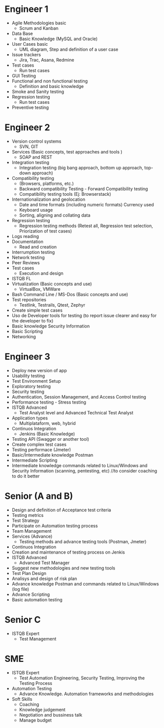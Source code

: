 # Engineer 1

- Agile Methodologies basic
	- Scrum and Kanban
- Data Base
	- Basic Knowledge (MySQL and Oracle)
- User Cases basic
	- UML diagram, Step and definition of a user case
- Issue trackers
	- Jira, Trac, Asana, Redmine
- Test cases
	- Run test cases
- GUI Testing
- Functional and non functional testing
	- Definition and basic knowledge
- Smoke and Sanity testing
- Regression testing
	- Run test cases
- Preventive testing

# Engineer 2

- Version control systems
	-  SVN, GIT
- Services (Basic concepts, test approaches and tools )
	- SOAP and REST
- Integration testing
	- Integration testing (big bang approach, bottom up approach, top-down approach)
- Compatibility testing
	- (Browsers, platforms, etc.)
	- Backward compatibility Testing - Forward Compatibility testing
	- Compatibility testing tools (Ej: Browserstack)
- Internationalization and geolocation
	-  Date and time formats (including numeric formats) Currency used  
	- Keyboard usage  
	- Sorting, aligning and collating data
- Regression testing
	- Regression testing methods (Retest all, Regression test selection, Priorization of test cases)
- Logs reading
- Documentation
	- Read and creation
- Interrumption testing
- Network testing
- Peer Reviews
- Test cases
	- Execution and design
- ISTQB FL
- Virtualization (Basic concepts and use)
	- VirtualBox, VMWare
- Bash Command Line / MS-Dos (Basic concepts and use)
- Test repositories
	- Testlink, Testrails, Qtest, Zephyr
- Create simple test cases
- Uso de Developer tools for testing (to report issue clearer and easy for the developer to fix)
- Basic knowledge Security Information
- Basic Scripting
- Networking

# Engineer 3

- Deploy new version of app
- Usability testing
- Test Environment Setup
- Exploratory testing
- Security testing
- Authentication, Session Management, and Access Control testing
- Performance testing - Stress testing
- ISTQB Advanced
	- Test Analyst level and Advanced Technical Test Analyst
- Application types
	- Multiplataform, web, hybrid
- Continuos Integration
	- Jenkins (Basic Knowledge)
- Testing API (Swagger or another tool)
- Create complex test cases
- Testing performace (Jmeter)
- Basic/Intermediate knowledge Postman
- Intermediate Scripting
- Intermediate knowledge commands related to Linux/Windows and Security Information (scanning, pentesting, etc) //to consider coaching to do it better

# Senior (A and B)

- Design and definition of Acceptance test criteria
- Testing metrics
- Test Strategy
- Participate on Automation testing process
- Team Management
- Services (Advance)
	- Testing methods and advance testing tools (Postman, Jmeter)
- Continuos Integration
- Creation and maintenance of testing process on Jenkis
- ISTQB Advanced
	- Advanced Test Manager
- Suggest new methodologies and new testing tools
- Test Plan Design
- Analisys and design of risk plan
- Advance knowledge Postman and commands related to Linux/Windows (log file)
- Advance Scripting
- Basic automation testing

# Senior C

- ISTQB Expert
	- Test Management

# SME

- ISTQB Expert
	- Test Automation Engineering, Security Testing, Improving the Testing Process
- Automation Testing
	- Advance Knowledge. Automation frameworks and methodologies
- Soft Skills
	- Coaching
	- Knowledge judgement
	- Negotiation and bussiness talk
	- Manage budget
